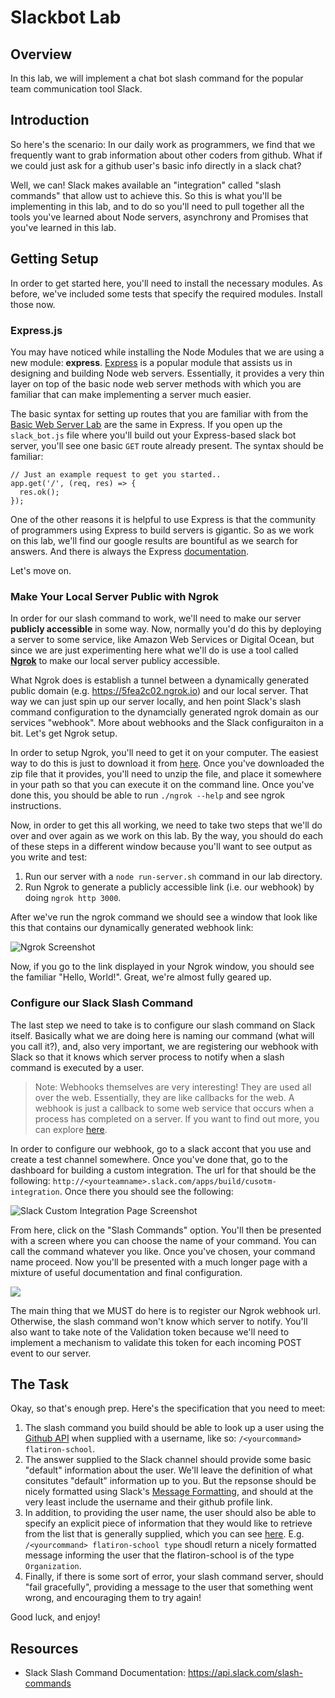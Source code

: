 Slackbot Lab
============

## Overview

In this lab, we will implement a chat bot slash command for the popular team communication tool Slack.

## Introduction

So here's the scenario: In our daily work as programmers, we find that we frequently want to grab information about other coders from github. What if we could just ask for a github user's basic info directly in a slack chat?

Well, we can! Slack makes available an "integration" called "slash commands" that allow ust to achieve this. So this is what you'll be implementing in this lab, and to do so you'll need to pull together all the tools you've learned about Node servers, asynchrony and Promises that you've learned in this lab.

## Getting Setup

In order to get started here, you'll need to install the necessary modules. As before, we've included some tests that specify the required modules. Install those now.

### Express.js

You may have noticed while installing the Node Modules that we are using a new module: **express**. [Express](http://expressjs.com/) is a popular module that assists us in designing and building Node web servers. Essentially, it provides a very thin layer on top of the basic node web server methods with which you are familiar that can make implementing a server much easier.

The basic syntax for setting up routes that you are familiar with from the [Basic Web Server Lab](https://github.com/learn-co-curriculum/node-js-basic-web-server) are the same in Express. If you open up the `slack_bot.js` file where you'll build out your Express-based slack bot server, you'll see one basic `GET` route already present. The syntax should be familiar:

```
// Just an example request to get you started..
app.get('/', (req, res) => {
  res.ok();
});
```

One of the other reasons it is helpful to use Express is that the community of programmers using Express to build servers is gigantic. So as we work on this lab, we'll find our google results are bountiful as we search for answers. And there is always the Express [documentation](http://expressjs.com/en/4x/api.html).

Let's move on.

### Make Your Local Server Public with Ngrok

In order for our slash command to work, we'll need to make our server **publicly accessible** in some way. Now, normally you'd do this by deploying a server to some service, like Amazon Web Services or Digital Ocean, but since we are just experimenting here what we'll do is use a tool called [**Ngrok**](http://ngrok.com) to make our local server publicy accessible. 

What Ngrok does is establish a tunnel between a dynamically generated public domain (e.g. https://5fea2c02.ngrok.io) and our local server. That way we can just spin up our server locally, and hen point Slack's slash command configuration to the dynamcially generated ngrok domain as our services "webhook". More about webhooks and the Slack configuraiton in a bit. Let's get Ngrok setup.

In order to setup Ngrok, you'll need to get it on your computer. The easiest way to do this is just to download it from [here](http://ngrok.com/download). Once you've downloaded the zip file that it provides, you'll need to unzip the file, and place it somewhere in your path so that you can execute it on the command line. Once you've done this, you should be able to run `./ngrok --help` and see ngrok instructions.

Now, in order to get this all working, we need to take two steps that we'll do over and over again as we work on this lab. By the way, you should do each of these steps in a different window because you'll want to see output as you write and test:

1. Run our server with a `node run-server.sh` command in our lab directory.
2. Run Ngrok to generate a publicly accessible link (i.e. our webhook) by doing `ngrok http 3000`.

After we've run the ngrok command we should see a window that look like this that contains our dynamically generated webhook link:

![Ngrok Screenshot](http://ezmiller.s3.amazonaws.com/public/images/flatiron-imgs/ngrok.png)

Now, if you go to the link displayed in your Ngrok window, you should see the familiar "Hello, World!". Great, we're almost fully geared up.

### Configure our Slack Slash Command

The last step we need to take is to configure our slash command on Slack itself. Basically what we are doing here is naming our command (what will you call it?), and, also very important, we are registering our webhook with Slack so that it knows which server process to notify when a slash command is executed by a user.

> Note: Webhooks themselves are very interesting! They are used all over the web. Essentially, they are like callbacks for the web. A webhook is just a callback to some web service that occurs when a process has completed on a server. If you want to find out more, you can explore [here](http://www.webhooks.org/).

In order to configure our webhook, go to a slack accont that you use and create a test channel somewhere. Once you've done that, go to the dashboard for building a custom integration. The url for that should be the following: `http://<yourteamname>.slack.com/apps/build/cusotm-integration`. Once there you should see the following:

![Slack Custom Integration Page Screenshot](https://ezmiller.s3.amazonaws.com/public/images/Custom_Integration__CodeCuts_Slack_2016-05-09_09-06-54.png)

From here, click on the "Slash Commands" option. You'll then be presented with a screen where you can choose the name of your command. You can call the command whatever you like. Once you've chosen, your command name proceed. Now you'll be presented with a much longer page with a mixture of useful documentation and final configuration.

![](https://ezmiller.s3.amazonaws.com/public/images/Slash_Commands__CodeCuts_Slack_2016-05-09_09-12-42.png)

The main thing that we MUST do here is to register our Ngrok webhook url. Otherwise, the slash command won't know which server to notify. You'll also want to take note of the Validation token because we'll need to implement a mechanism to validate this token for each incoming POST event to our server.

## The Task

Okay, so that's enough prep. Here's the specification that you need to meet:

1. The slash command you build should be able to look up a user using the [Github API](https://developer.github.com/v3/) when supplied with a username, like so: `/<yourcommand> flatiron-school`.
2. The answer supplied to the Slack channel should provide some basic "default" information about the user. We'll leave the definition of what consitutes "default" information up to you. But the repsonse should be nicely formatted using Slack's [Message Formatting](https://api.slack.com/docs/formatting), and should at the very least include the username and their github profile link.
3. In addition, to providing the user name, the user should also be able to specify an explicit piece of information that they would like to retrieve from the list that is generally supplied, which you can see [here](https://api.github.com/users/flatiron-school). E.g. `/<yourcommand> flatiron-school type` shoudl return a nicely formatted message informing the user that the flatiron-school is of the type `Organization`.
4. Finally, if there is some sort of error, your slash command server, should "fail gracefully", providing a message to the user that something went wrong, and encouraging them to try again!

Good luck, and enjoy!

## Resources

* Slack Slash Command Documentation: https://api.slack.com/slash-commands
